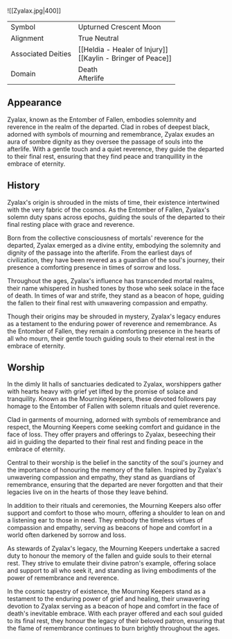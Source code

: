 ![[Zyalax.jpg|400]]

|                    |                                                                |
| ------------------ | -------------------------------------------------------------- |
| Symbol             | Upturned Crescent Moon                                         |
| Alignment          | True Neutral                                                   |
| Associated Deities | [[Heldia - Healer of Injury]]<br>[[Kaylin - Bringer of Peace]] |
| Domain             | Death<br>Afterlife                                             |

## Appearance

Zyalax, known as the Entomber of Fallen, embodies solemnity and reverence in the realm of the departed. Clad in robes of deepest black, adorned with symbols of mourning and remembrance, Zyalax exudes an aura of sombre dignity as they oversee the passage of souls into the afterlife. With a gentle touch and a quiet reverence, they guide the departed to their final rest, ensuring that they find peace and tranquillity in the embrace of eternity.

## History

  
Zyalax's origin is shrouded in the mists of time, their existence intertwined with the very fabric of the cosmos. As the Entomber of Fallen, Zyalax's solemn duty spans across epochs, guiding the souls of the departed to their final resting place with grace and reverence.

Born from the collective consciousness of mortals' reverence for the departed, Zyalax emerged as a divine entity, embodying the solemnity and dignity of the passage into the afterlife. From the earliest days of civilization, they have been revered as a guardian of the soul's journey, their presence a comforting presence in times of sorrow and loss.

Throughout the ages, Zyalax's influence has transcended mortal realms, their name whispered in hushed tones by those who seek solace in the face of death. In times of war and strife, they stand as a beacon of hope, guiding the fallen to their final rest with unwavering compassion and empathy.

Though their origins may be shrouded in mystery, Zyalax's legacy endures as a testament to the enduring power of reverence and remembrance. As the Entomber of Fallen, they remain a comforting presence in the hearts of all who mourn, their gentle touch guiding souls to their eternal rest in the embrace of eternity.

## Worship

In the dimly lit halls of sanctuaries dedicated to Zyalax, worshippers gather with hearts heavy with grief yet lifted by the promise of solace and tranquility. Known as the Mourning Keepers, these devoted followers pay homage to the Entomber of Fallen with solemn rituals and quiet reverence.

Clad in garments of mourning, adorned with symbols of remembrance and respect, the Mourning Keepers come seeking comfort and guidance in the face of loss. They offer prayers and offerings to Zyalax, beseeching their aid in guiding the departed to their final rest and finding peace in the embrace of eternity.

Central to their worship is the belief in the sanctity of the soul's journey and the importance of honouring the memory of the fallen. Inspired by Zyalax's unwavering compassion and empathy, they stand as guardians of remembrance, ensuring that the departed are never forgotten and that their legacies live on in the hearts of those they leave behind.

In addition to their rituals and ceremonies, the Mourning Keepers also offer support and comfort to those who mourn, offering a shoulder to lean on and a listening ear to those in need. They embody the timeless virtues of compassion and empathy, serving as beacons of hope and comfort in a world often darkened by sorrow and loss.

As stewards of Zyalax's legacy, the Mourning Keepers undertake a sacred duty to honour the memory of the fallen and guide souls to their eternal rest. They strive to emulate their divine patron's example, offering solace and support to all who seek it, and standing as living embodiments of the power of remembrance and reverence.

In the cosmic tapestry of existence, the Mourning Keepers stand as a testament to the enduring power of grief and healing, their unwavering devotion to Zyalax serving as a beacon of hope and comfort in the face of death's inevitable embrace. With each prayer offered and each soul guided to its final rest, they honour the legacy of their beloved patron, ensuring that the flame of remembrance continues to burn brightly throughout the ages.
